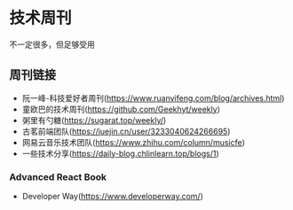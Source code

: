 # 技术周刊

不一定很多，但足够受用

## 周刊链接

- 阮一峰-科技爱好者周刊(<https://www.ruanyifeng.com/blog/archives.html>)
- 童欧巴的技术周刊(<https://github.com/Geekhyt/weekly>)
- 粥里有勺糖(<https://sugarat.top/weekly/>)
- 古茗前端团队(<https://juejin.cn/user/3233040624266695>)
- 网易云音乐技术团队(<https://www.zhihu.com/column/musicfe>)
- 一些技术分享(<https://daily-blog.chlinlearn.top/blogs/1>)

### Advanced React Book

- Developer Way(<https://www.developerway.com/>)
